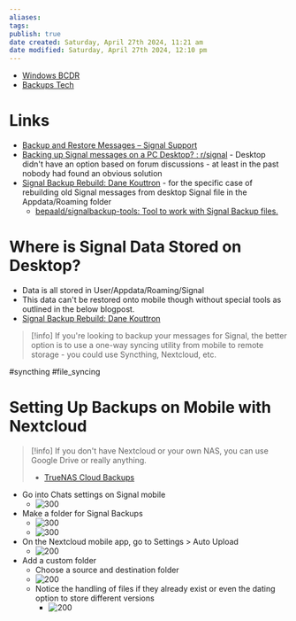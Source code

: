 ```yaml
---
aliases: 
tags: 
publish: true
date created: Saturday, April 27th 2024, 11:21 am
date modified: Saturday, April 27th 2024, 12:10 pm
---
```


- [Windows BCDR](../../⬇%20INBOX,%20DROPZONE/Windows%20BCDR/Windows%20BCDR.md) 
- [Backups Tech](../../📁%2003%20-%20Curations,%20Stacks/Backups%20Tech/Backups%20Tech.md) 
# Links
- [Backup and Restore Messages – Signal Support](https://support.signal.org/hc/en-us/articles/360007059752-Backup-and-Restore-Messages#desktop_restore)
- [Backing up Signal messages on a PC Desktop? : r/signal](https://www.reddit.com/r/signal/comments/nkitnx/backing_up_signal_messages_on_a_pc_desktop/) - Desktop didn't have an option based on forum discussions - at least in the past nobody had found an obvious solution
- [Signal Backup Rebuild: Dane Kouttron](https://transistor-man.com/restoring_android_signal_from_desktop.html) - for the specific case of rebuilding old Signal messages from desktop Signal file in the Appdata/Roaming folder
	- [bepaald/signalbackup-tools: Tool to work with Signal Backup files.](https://github.com/bepaald/signalbackup-tools) 
# Where is Signal Data Stored on Desktop?
- Data is all stored in User/Appdata/Roaming/Signal
- This data can't be restored onto mobile though without special tools as outlined in the below blogpost.
- [Signal Backup Rebuild: Dane Kouttron](https://transistor-man.com/restoring_android_signal_from_desktop.html) 

> [!info] If you're looking to backup your messages for Signal, the better option is to use a one-way syncing utility from mobile to remote storage - you could use Syncthing, Nextcloud, etc.

#syncthing #file_syncing 
# Setting Up Backups on Mobile with Nextcloud
> [!info] If you don't have Nextcloud or your own NAS, you can use Google Drive or really anything.
> 
> - [TrueNAS Cloud Backups](../TrueNAS%20Scale%20Home%20Server/TrueNAS%20Cloud%20Backups/TrueNAS%20Cloud%20Backups.md)

- Go into Chats settings on Signal mobile
	- ![300](_attachments/Backing%20Up%20Signal/IMG-20240427121229184.png)
- Make a folder for Signal Backups
	- ![300](_attachments/Backing%20Up%20Signal/IMG-20240427121229225.png)
	- ![300](_attachments/Backing%20Up%20Signal/IMG-20240427121229272.png)
- On the Nextcloud mobile app, go to Settings > Auto Upload
	- ![200](_attachments/Backing%20Up%20Signal/IMG-20240427121229308.png)
- Add a custom folder
	- Choose a source and destination folder
	- ![200](_attachments/Backing%20Up%20Signal/IMG-20240427121229338.png)
	- Notice the handling of files if they already exist or even the dating option to store different versions
		- ![200](_attachments/Backing%20Up%20Signal/IMG-20240427121229383.png)
